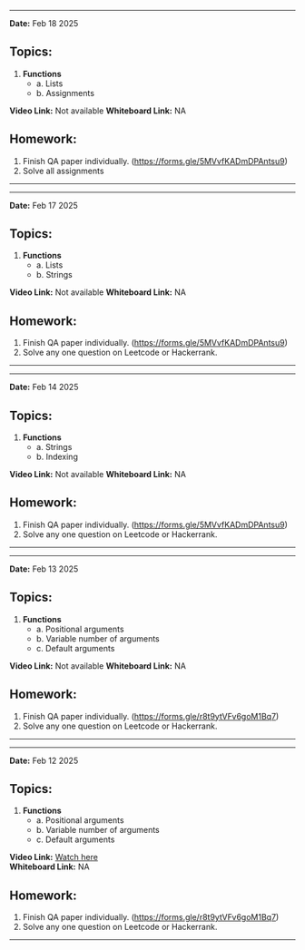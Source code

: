 
---
**Date:** Feb 18 2025  

## Topics:  
1. **Functions**  
   - a. Lists
   - b. Assignments


**Video Link:** Not available
**Whiteboard Link:** NA

## Homework:  
1. Finish QA paper individually. (https://forms.gle/5MVvfKADmDPAntsu9)
2. Solve all assignments
---

---
**Date:** Feb 17 2025  

## Topics:  
1. **Functions**  
   - a. Lists
   - b. Strings


**Video Link:** Not available
**Whiteboard Link:** NA

## Homework:  
1. Finish QA paper individually. (https://forms.gle/5MVvfKADmDPAntsu9)
2. Solve any one question on Leetcode or Hackerrank. 
---

---
**Date:** Feb 14 2025  

## Topics:  
1. **Functions**  
   - a. Strings
   - b. Indexing


**Video Link:** Not available
**Whiteboard Link:** NA

## Homework:  
1. Finish QA paper individually. (https://forms.gle/5MVvfKADmDPAntsu9)
2. Solve any one question on Leetcode or Hackerrank. 
---

---
**Date:** Feb 13 2025  

## Topics:  
1. **Functions**  
   - a. Positional arguments
   - b. Variable number of arguments
   - c. Default arguments


**Video Link:** Not available
**Whiteboard Link:** NA

## Homework:  
1. Finish QA paper individually. (https://forms.gle/r8t9ytVFv6goM1Bq7)
2. Solve any one question on Leetcode or Hackerrank. 
---


---
**Date:** Feb 12 2025  

## Topics:  
1. **Functions**  
   - a. Positional arguments
   - b. Variable number of arguments
   - c. Default arguments


**Video Link:** [Watch here](https://drive.google.com/file/d/1CLhb27wP_hvejZ-tz2_SYtWyAzLBRrT9/view?usp=drive_link)  
**Whiteboard Link:** NA

## Homework:  
1. Finish QA paper individually. (https://forms.gle/r8t9ytVFv6goM1Bq7)
2. Solve any one question on Leetcode or Hackerrank. 
---

